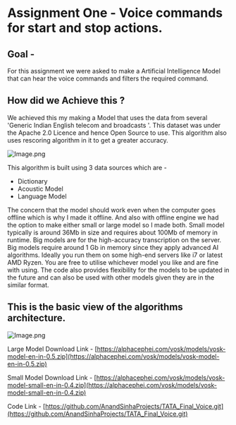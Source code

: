 # Assignment One - Voice commands for start and stop actions.

## Goal -

For this assignment we were asked to make a Artificial Intelligence Model that can hear the voice commands and filters the required command.

## How did we Achieve this ?

   We achieved this my making a Model that uses the data from several 'Generic Indian English telecom and broadcasts '. This dataset was under the Apache 2.0 Licence and hence Open Source to use. This algorithm also uses rescoring algorithm in it to get a greater accuracy.

![Image.png](https://res.craft.do/user/full/b39bc00a-f6ef-8bc0-9003-92e051599ad2/doc/99159D6D-BD45-49DE-BB35-DFC02987B611/8C73D027-B64D-4F5A-9DFC-EA5F0A5D74BC_2/8LDkjOrvaHFIxvVnS8hnsgz6xI77shwGeUgxXQMN1bcz/Image.png)

   This algorithm is built using 3 data sources which are -

   - Dictionary
   - Acoustic Model
   - Language Model

   The concern that the model should work even when the computer goes offline which is why I made it offline. And also with offline engine we had the option to make either small or large model so I made both. Small model typically is around 36Mb in size and requires about 100Mb of memory in runtime. Big models are for the high-accuracy transcription on the server. Big models require around 1 Gb in memory since they apply advanced AI algorithms. Ideally you run them on some high-end servers like i7 or latest AMD Ryzen. You are free to utilise whichever model you like and are fine with using. The code also provides flexibility for the models to be updated in the future and can also be used with other models given they are in the similar format.

## This is the basic view of the algorithms architecture.

![Image.png](https://res.craft.do/user/full/b39bc00a-f6ef-8bc0-9003-92e051599ad2/doc/99159D6D-BD45-49DE-BB35-DFC02987B611/BC8441BC-2B0D-4273-9DC6-14F90AEA7375_2/zbsTd5rvWxjzD4Pgakx1Kwy3FwBLwj8xaE3So67Qh0Az/output-onlinepngtools.png)

Large Model Download Link - [https://alphacephei.com/vosk/models/vosk-model-en-in-0.5.zip](https://alphacephei.com/vosk/models/vosk-model-en-in-0.5.zip)

Small Model Download Link - [https://alphacephei.com/vosk/models/vosk-model-small-en-in-0.4.zip](https://alphacephei.com/vosk/models/vosk-model-small-en-in-0.4.zip)

Code Link - [https://github.com/AnandSinhaProjects/TATA_Final_Voice.git](https://github.com/AnandSinhaProjects/TATA_Final_Voice.git)

